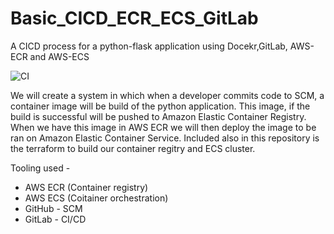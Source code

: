 # Basic_CICD_ECR_ECS_GitLab
A CICD process for a python-flask application using Docekr,GitLab, AWS-ECR and AWS-ECS

![CI](https://user-images.githubusercontent.com/51960546/125193284-91b24e00-e243-11eb-9c89-200328a0e7e4.png)

We will create a system in which when a developer commits code to SCM, a container image will be build of the python application. This image, if the build is successful will be pushed to Amazon Elastic Container Registry. When we have this image in AWS ECR we will then deploy the image to be ran on Amazon Elastic Container Service. Included also in this repository is the terraform to build our container regitry and ECS cluster.

Tooling used -
- AWS ECR (Container registry)
- AWS ECS (Coitainer orchestration)
- GitHub - SCM
- GitLab - CI/CD
